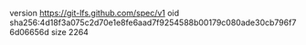 version https://git-lfs.github.com/spec/v1
oid sha256:4d18f3a075c2d70e1e8fe6aad7f9254588b00179c080ade30cb796f76d06656d
size 2264
